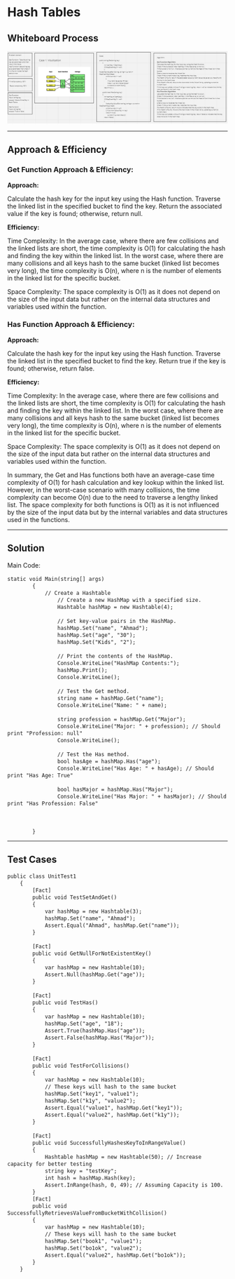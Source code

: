 # Hash Tables

## Whiteboard Process 

![Hash Tables](./Assets/Challenge30.PNG)

---

## Approach & Efficiency


### Get Function Approach & Efficiency:

**Approach:**

Calculate the hash key for the input key using the Hash function.
Traverse the linked list in the specified bucket to find the key.
Return the associated value if the key is found; otherwise, return null.

**Efficiency:**

Time Complexity:
In the average case, where there are few collisions and the linked lists are short, the time complexity is O(1) for calculating the hash and finding the key within the linked list.
In the worst case, where there are many collisions and all keys hash to the same bucket (linked list becomes very long), the time complexity is O(n), where n is the number of elements in the linked list for the specific bucket.

Space Complexity:
The space complexity is O(1) as it does not depend on the size of the input data but rather on the internal data structures and variables used within the function.

### Has Function Approach & Efficiency:

**Approach:**

Calculate the hash key for the input key using the Hash function.
Traverse the linked list in the specified bucket to find the key.
Return true if the key is found; otherwise, return false.

**Efficiency:**

Time Complexity:
In the average case, where there are few collisions and the linked lists are short, the time complexity is O(1) for calculating the hash and finding the key within the linked list.
In the worst case, where there are many collisions and all keys hash to the same bucket (linked list becomes very long), the time complexity is O(n), where n is the number of elements in the linked list for the specific bucket.

Space Complexity:
The space complexity is O(1) as it does not depend on the size of the input data but rather on the internal data structures and variables used within the function.

In summary, the Get and Has functions both have an average-case time complexity of O(1) for hash calculation and key lookup within the linked list. However, in the worst-case scenario with many collisions, the time complexity can become O(n) due to the need to traverse a lengthy linked list. The space complexity for both functions is O(1) as it is not influenced by the size of the input data but by the internal variables and data structures used in the functions.

---

## Solution

Main Code:

```shell
static void Main(string[] args)
        {
            // Create a Hashtable
                // Create a new HashMap with a specified size.
                Hashtable hashMap = new Hashtable(4);

                // Set key-value pairs in the HashMap.
                hashMap.Set("name", "Ahmad");
                hashMap.Set("age", "30");
                hashMap.Set("Kids", "2");

                // Print the contents of the HashMap.
                Console.WriteLine("HashMap Contents:");
                hashMap.Print();
                Console.WriteLine();

                // Test the Get method.
                string name = hashMap.Get("name");
                Console.WriteLine("Name: " + name);

                string profession = hashMap.Get("Major");
                Console.WriteLine("Major: " + profession); // Should print "Profession: null"
                Console.WriteLine();

                // Test the Has method.
                bool hasAge = hashMap.Has("age");
                Console.WriteLine("Has Age: " + hasAge); // Should print "Has Age: True"

                bool hasMajor = hashMap.Has("Major");
                Console.WriteLine("Has Major: " + hasMajor); // Should print "Has Profession: False"

                
            
        }
```

---

## Test Cases

```shell
public class UnitTest1
    {
        [Fact]
        public void TestSetAndGet()
        {
            var hashMap = new Hashtable(3);
            hashMap.Set("name", "Ahmad");
            Assert.Equal("Ahmad", hashMap.Get("name"));
        }

        [Fact]
        public void GetNullForNotExistentKey()
        {
            var hashMap = new Hashtable(10);
            Assert.Null(hashMap.Get("age"));
        }

        [Fact]
        public void TestHas()
        {
            var hashMap = new Hashtable(10);
            hashMap.Set("age", "18");
            Assert.True(hashMap.Has("age"));
            Assert.False(hashMap.Has("Major"));
        }

        [Fact]
        public void TestForCollisions()
        {
            var hashMap = new Hashtable(10);
            // These keys will hash to the same bucket
            hashMap.Set("key1", "value1");
            hashMap.Set("k1y", "value2");
            Assert.Equal("value1", hashMap.Get("key1"));
            Assert.Equal("value2", hashMap.Get("k1y"));
        }

        [Fact]
        public void SuccessfullyHashesKeyToInRangeValue()
        {
            Hashtable hashMap = new Hashtable(50); // Increase capacity for better testing
            string key = "testKey";
            int hash = hashMap.Hash(key);
            Assert.InRange(hash, 0, 49); // Assuming Capacity is 100.
        }
        [Fact]
        public void SuccessfullyRetrievesValueFromBucketWithCollision()
        {
            var hashMap = new Hashtable(10);
            // These keys will hash to the same bucket
            hashMap.Set("book1", "value1");
            hashMap.Set("bo1ok", "value2");
            Assert.Equal("value2", hashMap.Get("bo1ok"));
        }
    }
```
